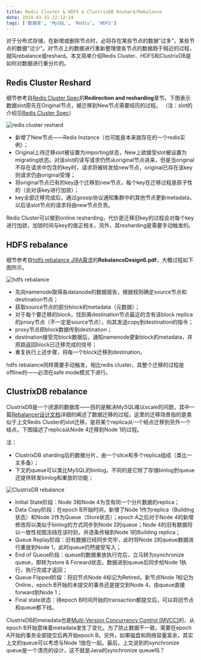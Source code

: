 ```yaml
---
title: Redis Cluster & HDFS & ClustrixDB Reshard/Rebalance
date: 2019-03-31 22:12:14
tags: ['数据库', 'MySQL', 'Redis', 'HDFS']
---
```


对于分布式存储，在新增或删除节点时，必将存在某些节点的数据“过多”，某些节点的数据“过少”。对节点上的数据进行重新整理使各节点的数据趋于相近的过程，就叫rebalance或reshard。本文简单介绍Redis Cluster、HDFS和ClustrixDB是如何对数据进行重分片的。

<!--more-->

## Redis Cluster Reshard

细节参考自[Redis Cluster Spec](https://redis.io/topics/cluster-spec)的**Redirection and resharding**章节。下图表示数据slot原先在Original节点，被迁移到New节点需要经历的过程。
（注：slot的介绍见[Redis Cluster Spec](https://redis.io/topics/cluster-spec)）

![redis cluster reshard](https://upload-images.jianshu.io/upload_images/908013-eef84a57ef4fd1e3.png?imageMogr2/auto-orient/strip%7CimageView2/2/w/1240)

- 新增了New节点——Redis Instance（也可能是本来就存在的一个redis实例）；
- Original上待迁移slot被设置为importing状态，New上欲接受slot被设置为migrating状态。对该slot的读写请求仍然从original节点进来，但是当original不存在请求中包含的key时，请求将被转发给new节点，original已存在该key则请求仍由original受理；
- 将original节点已有的key逐个迁移到new节点，每个key在迁移过程是原子性的（会对该key进行加锁）；
- key全部迁移完成后，通过gossip协议通知集群中的其他节点更新metadata，以后该slot节点的请求将由new节点负责。

Redis Cluster可以做到online resharding，代价是迁移旧key的过程会对每个key进行加锁，加锁时间与key的值正相关。另外，其resharding是需要手动触发的。

## HDFS rebalance

细节参考自[hdfs rebalance JIRA需求](https://issues.apache.org/jira/browse/HADOOP-1652)的**RebalanceDesign6.pdf**，大概过程如下图所示。

![hdfs rebalance](https://upload-images.jianshu.io/upload_images/908013-5fd20229d2f1436e.png?imageMogr2/auto-orient/strip%7CimageView2/2/w/1240)

- 先向namenode取得各datanode的数据报告，根据规则确定source节点和destination节点；
- 获取source节点的部分block的metadata（元数据）；
- 对于每个要迁移的block，找到离destination节点最近的含有该block replica的proxy节点（不一定是source节点），向其发送copy到destination的指令；
- proxy节点把block数据传到destination；
- destination接受完block数据后，通知namenode更新block的metadata，并原路返回block已迁移完成的信号；
- 重复执行上述步骤，将每一个block迁移到destination。

hdfs rebalance同样需要手动触发，相比redis cluster，其整个迁移的过程是offline的——必须在safe mode模式下进行。

## ClustrixDB rebalance

ClustrixDB是一个闭源的数据库——目的是解决MySQL难以scale的问题，其中一篇[Rebalancer设计文档](http://docs.clustrix.com/display/CLXDOC/Rebalancer)详细的阐述了数据迁移的过程。这里的迁移场景指的是类似于上文Redis Cluster的slot迁移，是将某个replica从一个结点迁移到另外一个结点，下图描述了replica从Node 4迁移到Node 1的过程。

注：
- ClustrixDB sharding后的数据分片，由一个slice和多个replica组成（类比一主多备）；
- 下文的queue可以类比MySQL的binlog，不同的是它除了存储binlog到queue还提供转发binlog和重放的功能；

![ClustrixDB rebalance](https://upload-images.jianshu.io/upload_images/908013-c502daf7d8453894.png?imageMogr2/auto-orient/strip%7CimageView2/2/w/1240)

- Initial State阶段：Node 3和Node 4为含有同一个分片数据的replica；
- Data Copy阶段：在epoch B开始时间，新增了Node 1作为replica（Building状态）和Node 2作为Queue（Store状态）；epoch A之后对于Node 4的新增修改将以类似于binlog的方式同步到Node 2的queue；Node 4的旧有数据将以一致性视图冻结在该时刻，并逐条传输到Node 1的Building replica；
- Queue Replay阶段：旧有数据已经同步完毕，此时将Node 2的queue数据进行重放到Node 1，此时queue仍然接受写入；
- End of Queue阶段：queue的数据重放执行完后，立马转为synchronize queue，即转为store & Forward状态，数据进到queue后同步给Node 1执行，执行完成才返回；
- Queue Flipped阶段：将旧节点Node 4标记为Retired，新节点Node 1标记为Online，epoch B开始的未提交的事务还是提交到Node 4，由queue直接forward到Node 1；
- Final state状态：待epoch B时间开始的transaction都提交后，可以将旧节点和queue都下线。

ClustrixDB的metadata也是[Multi-Version Concurrency Control (MVCC)](http://docs.clustrix.com/display/CLXDOC/Concurrency+Control)的，从epoch B开始意味着metadata发生了变化。为了防止数据不一致，需要在epoch A开始的事务全部提交后再开始epoch B。另外，如果磁盘和网络容量富余，其实上文的queue可以考虑与Node 1放在一起。最后，上文说到的synchronize queue是一个漂亮的设计，这不就是Java的synchronize queue吗？

